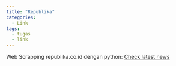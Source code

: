 ```yaml
---
title: "Republika"
categories:
  - Link
tags:
  - tugas
  - link
---
```


Web Scrapping republika.co.id dengan python:
[Check latest news](../Republika.html)

